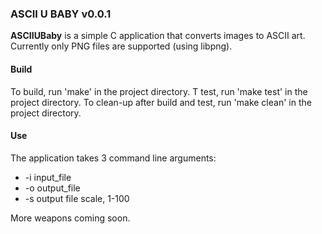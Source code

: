 ### ASCII U BABY v0.0.1

**ASCIIUBaby** is a simple C application that converts images to ASCII art.
Currently only PNG files are supported (using libpng).

#### Build
To build, run 'make' in the project directory.
T test, run 'make test' in the project directory.
To clean-up after build and test, run 'make clean' in the project directory.

#### Use
The application takes 3 command line arguments:

* -i input_file
* -o output_file
* -s output file scale, 1-100

More weapons coming soon.

